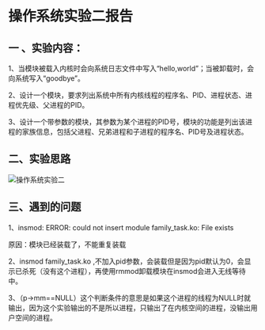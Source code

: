 # 操作系统实验二报告

## 一 、实验内容：

1、当模块被载入内核时会向系统日志文件中写入“hello,world”；当被卸载时，会向系统写入“goodbye”。

2、设计一个模块，要求列出系统中所有内核线程的程序名、PID、进程状态、进程优先级、父进程的PID。

3、设计一个带参数的模块，其参数为某个进程的PID号，模块的功能是列出该进程的家族信息，包括父进程、兄弟进程和子进程的程序名、PID号及进程状态。

## 二、实验思路

![操作系统实验二](/home/david/Desktop/大二第二学期/操作系统/OS-part2/操作系统实验二.png)

## 三、遇到的问题

1、insmod: ERROR: could not insert module family_task.ko: File exists

原因：模块已经装载了，不能重复装载

2、insmod family_task.ko ,不加入pid参数，会装载但是因为pid默认为0，会显示已杀死（没有这个进程），再使用rmmod卸载模块在insmod会进入无线等待中。

3、（p->mm==NULL）这个判断条件的意思是如果这个进程的线程为NULL时就输出，因为这个实验输出的不是所以进程，只输出了在内核空间的进程，没输出用户空间的进程。

